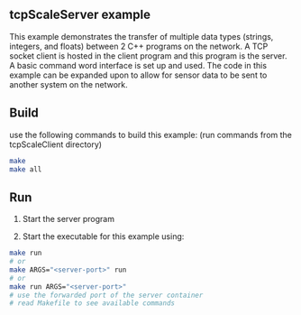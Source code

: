 ## tcpScaleServer example
This example demonstrates the transfer of multiple data types (strings, integers, and floats) between 2 C++ programs on the network. A TCP socket client is hosted in the client program and this program is the server. A basic command word interface is set up and used. The code in this example can be expanded upon to allow for sensor data to be sent to another system on the network.

## Build
use the following commands to build this example:
(run commands from the tcpScaleClient directory)
```bash
make
make all
```

## Run
1. Start the server program

2. Start the executable for this example using:
```bash
make run
# or
make ARGS="<server-port>" run
# or
make run ARGS="<server-port>"
# use the forwarded port of the server container
# read Makefile to see available commands
```




